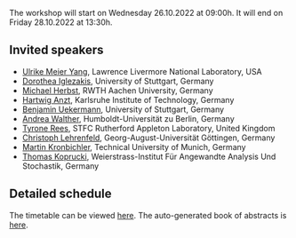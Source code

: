 <!--
.. title: Program
.. slug: program
.. date: 2022-03-02 16:11:07 UTC+01:00
.. tags:
.. category:
.. link:
.. description:
.. type: text
-->

The workshop will start on Wednesday 26.10.2022 at
09:00h. It will end on Friday 28.10.2022 at 13:30h.

## Invited speakers

- [Ulrike Meier Yang](https://people.llnl.gov/yang11), Lawrence Livermore National Laboratory, USA
- [Dorothea Iglezakis](https://www.izus.uni-stuttgart.de/personen/Iglezakis-00001/), University of Stuttgart, Germany
- [Michael Herbst](http://www.acom.rwth-aachen.de/5people/herbst/start), RWTH Aachen University, Germany
- [Hartwig Anzt](https://hartwiganzt.github.io/), Karlsruhe Institute of Technology, Germany
- [Benjamin Uekermann](https://www.simtech.uni-stuttgart.de/exc/people/Uekermann/), University of Stuttgart, Germany
- [Andrea Walther](https://www.mathematik.hu-berlin.de/de/forschung/forschungsgebiete/mathematische-optimierung/andrea-walther), Humboldt-Universität zu Berlin, Germany
- [Tyrone Rees](https://www.numerical.rl.ac.uk/people/rees/), STFC Rutherford Appleton Laboratory, United Kingdom
- [Christoph Lehrenfeld](https://cpde.math.uni-goettingen.de/en/members/CLehrenfeld/index.html), Georg-August-Universität Göttingen, Germany
- [Martin Kronbichler](https://www.epc.ed.tum.de/lnm/staff/martin-kronbichler/), Technical University of Munich, Germany
- [Thomas Koprucki](https://www.wias-berlin.de/~koprucki/), Weierstrass-Institut Für Angewandte Analysis Und Stochastik, Germany

## Detailed schedule

The timetable can be viewed [here](https://wwuindico.uni-muenster.de/event/1180/timetable/#all.detailed).
The auto-generated book of abstracts is [here](https://wwuindico.uni-muenster.de/event/1180/book-of-abstracts.pdf).
